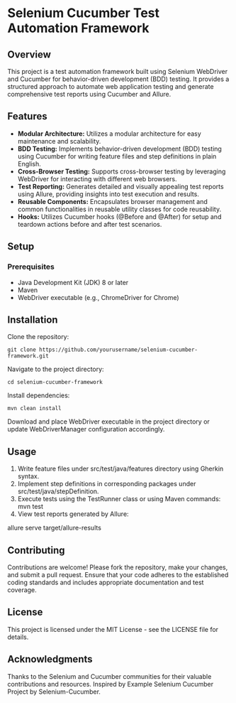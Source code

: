 # Selenium Cucumber Test Automation Framework

## Overview

This project is a test automation framework built using Selenium WebDriver and Cucumber for behavior-driven development (BDD) testing. It provides a structured approach to automate web application testing and generate comprehensive test reports using Cucumber and Allure.

## Features

* **Modular Architecture:** Utilizes a modular architecture for easy maintenance and scalability.
* **BDD Testing:** Implements behavior-driven development (BDD) testing using Cucumber for writing feature files and step definitions in plain English.
* **Cross-Browser Testing:** Supports cross-browser testing by leveraging WebDriver for interacting with different web browsers.
* **Test Reporting:** Generates detailed and visually appealing test reports using Allure, providing insights into test execution and results.
* **Reusable Components:** Encapsulates browser management and common functionalities in reusable utility classes for code reusability.
* **Hooks:** Utilizes Cucumber hooks (@Before and @After) for setup and teardown actions before and after test scenarios.


## Setup

### **Prerequisites**

* Java Development Kit (JDK) 8 or later
* Maven
* WebDriver executable (e.g., ChromeDriver for Chrome)


## Installation
Clone the repository:

    git clone https://github.com/yourusername/selenium-cucumber-framework.git

Navigate to the project directory:

    cd selenium-cucumber-framework

Install dependencies:

    mvn clean install

Download and place WebDriver executable in the project directory or update WebDriverManager configuration accordingly.

## Usage

1. Write feature files under src/test/java/features directory using Gherkin syntax.
2. Implement step definitions in corresponding packages under src/test/java/stepDefinition.
3. Execute tests using the TestRunner class or using Maven commands:
    mvn test
4. View test reports generated by Allure:

allure serve target/allure-results


## Contributing

Contributions are welcome! Please fork the repository, make your changes, and submit a pull request. Ensure that your code adheres to the established coding standards and includes appropriate documentation and test coverage.

## License

This project is licensed under the MIT License - see the LICENSE file for details.

## Acknowledgments
Thanks to the Selenium and Cucumber communities for their valuable contributions and resources.
Inspired by Example Selenium Cucumber Project by Selenium-Cucumber.